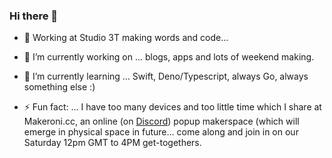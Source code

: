 ### Hi there 👋

- :office: Working at Studio 3T making words and code...

- 🔭 I’m currently working on ...
  blogs, apps and lots of weekend making.

- 🌱 I’m currently learning ...
  Swift, Deno/Typescript, always Go, always something else :)

- ⚡ Fun fact: ...
   I have too many devices and too little time which I share at Makeroni.cc, an online (on [Discord](https://discord.gg/HYYXHSu)) popup makerspace (which will emerge in physical space in future... come along and join in on our Saturday 12pm GMT to 4PM get-togethers.


